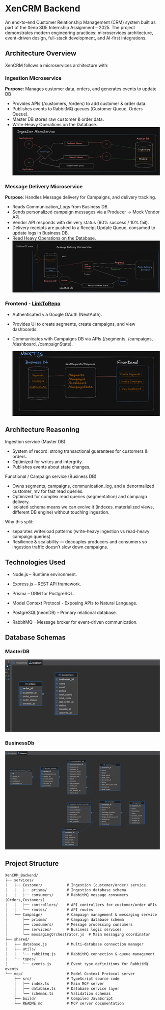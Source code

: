 # XenCRM Backend

An end-to-end Customer Relationship Management (CRM) system built as part of the Xeno SDE Internship Assignment – 2025. The project demonstrates modern engineering practices: microservices architecture, event-driven design, full-stack development, and AI-first integrations.

## Architecture Overview

XenCRM follows a microservices architecture with:

### Ingestion Microservice

**Purpose**: Manages customer data, orders, and generates events to update DB

- Provides APIs (/customers, /orders) to add customer & order data.
- Publishes events to RabbitMQ queues (Customer Queue, Orders Queue).
- Master DB stores raw customer & order data.
- Write-Heavy Operations on the Database.
  ![Ingestion](./readme_resources/ingestionms.png)

### Message Delivery Microservice

**Purpose**: Handles Message delivery for Campaigns, and delivery tracking.

- Reads Communication_Logs from Business DB.
- Sends personalized campaign messages via a Producer → Mock Vendor API.
- Vendor API responds with delivery status (90% success / 10% fail).
- Delivery receipts are pushed to a Receipt Update Queue, consumed to update logs in Business DB.
- Read Heavy Operations on the Database.
  ![Delivery](./readme_resources/deliveryms.png)

### Frontend - [LinkToRepo](https://github.com/prateekshukla17/XenCRM_Frontend)

- Authenticated via Google OAuth (NextAuth).
- Provides UI to create segments, create campaigns, and view dashboards.
- Communicates with Campaigns DB via APIs (/segments, /campaigns, /dashboard, /campaignStats).

  ![Frontend](./readme_resources/frontend.png)

## Architecture Reasoning

Ingestion service (Master DB)

- System of record: strong transactional guarantees for customers & orders.
- Optimized for writes and intergrity.
- Publishes events about state changes.

Functional / Campaign service (Business DB)

- Owns segments, campaigns, communication_log, and a denormalized customer_mv for fast read queries.
- Optimized for complex read queries (segmentation) and campaign delivery.
- Isolated schema means we can evolve it (indexes, materialized views, different DB engine) without touching ingestion.

Why this split:

- separates write/load patterns (write-heavy ingestion vs read-heavy campaign queries)
- Resilience & scalability — decouples producers and consumers so ingestion traffic doesn’t slow down campaigns.

## Technologies Used

- Node.js – Runtime environment.

- Express.js – REST API framework.

- Prisma – ORM for PostgreSQL.

- Model Context Protocol - Exposing APIs to Natural Language.

- PostgreSQL(neonDB) – Primary relational database.

- RabbitMQ – Message broker for event-driven communication.

## Database Schemas

### MasterDB

![MasterDb](./readme_resources/masterdb.png)

### BusinessDb

![BusinessDb](./readme_resources/businessdb.png)

## Project Structure

```
XenCRM_Backend/
├── services/
│   ├── Customer/           # Ingestion (customer/order) service.
│   │   ├── prisma/         # Ingestion database schema
│   │   ├── consumers/      # RabbitMQ message consumers (Orders,Customers)
│   │   ├── controllers/    # API controllers for customer/order APIs
│   │   └── routes/         # API routes
│   └── Campaign/           # Campaign management & messaging service
│       ├── prisma/         # Campaign database schema
│       ├── consumers/      # Message processing consumers
│       ├── services/       # Business logic services
│       └── messagingOrchestrator.js  # Main messaging coordinator
├── shared/
│   ├── database.js         # Multi-database connection manager
│   ├── utils/
│   │   └── rabbitmq.js     # RabbitMQ connection & queue management
│   └── types/
│       └── events.js       # Event type definitions for RabbitMQ events
└── mcp/                    # Model Context Protocol server
    ├── src/                # TypeScript source code
    │   ├── index.ts        # Main MCP server
    │   ├── database.ts     # Database service layer
    │   └── schemas.ts      # Validation schemas
    ├── build/              # Compiled JavaScript
    └── README.md           # MCP server documentation
```
